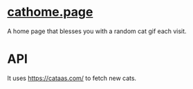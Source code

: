 # [cathome.page](https://cathome.page/)
A home page that blesses you with a random cat gif each visit.

# API
It uses https://cataas.com/ to fetch new cats.
